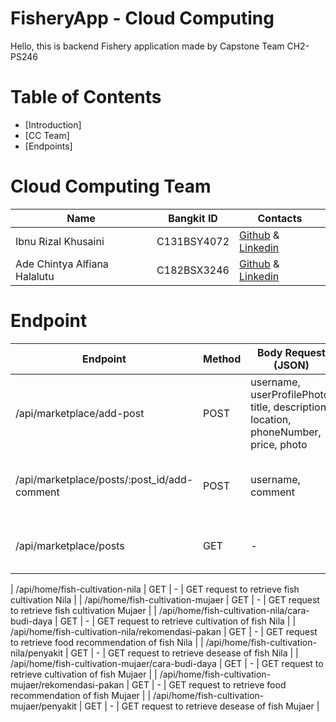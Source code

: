 # FisheryApp - Cloud Computing
Hello, this is backend Fishery application made by Capstone Team CH2-PS246

# Table of Contents
- [Introduction]
- [CC Team]
- [Endpoints]

# Cloud Computing Team

|  Name | Bangkit ID | Contacts |
| ------------ | ------------ | ------------ |
| Ibnu Rizal Khusaini | C131BSY4072	 | [Github]() & [Linkedin]()  |
| Ade Chintya Alfiana Halalutu | C182BSX3246	| [Github]() & [Linkedin]() |


# Endpoint

|  Endpoint | Method | Body Request (JSON) | Description |
| ------------ | ------------ | ------------ | ------------ |
| /api/marketplace/add-post | POST	 | username, userProfilePhoto, title, description, location, phoneNumber, price, photo  | POST request for add post on marketplace |
| /api/marketplace/posts/:post_id/add-comment | POST	| username, comment | POST request for add comment on post |
| /api/marketplace/posts | GET	| - | GET request to retrieve all post |

| /api/home/fish-cultivation-nila | GET	| - | GET request to retrieve fish cultivation Nila |
| /api/home/fish-cultivation-mujaer | GET	| - | GET request to retrieve fish cultivation Mujaer |
| /api/home/fish-cultivation-nila/cara-budi-daya | GET	| - | GET request to retrieve cultivation of fish Nila |
| /api/home/fish-cultivation-nila/rekomendasi-pakan | GET	| - | GET request to retrieve food recommendation of fish Nila |
| /api/home/fish-cultivation-nila/penyakit | GET	| - | GET request to retrieve desease of fish Nila |
| /api/home/fish-cultivation-mujaer/cara-budi-daya | GET	| - | GET request to retrieve cultivation of fish Mujaer |
| /api/home/fish-cultivation-mujaer/rekomendasi-pakan | GET	| - | GET request to retrieve food recommendation of fish Mujaer |
| /api/home/fish-cultivation-mujaer/penyakit | GET	| - | GET request to retrieve desease of fish Mujaer |
